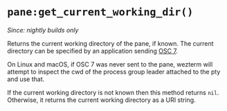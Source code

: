 # `pane:get_current_working_dir()`

*Since: nightly builds only*

Returns the current working directory of the pane, if known.
The current directory can be specified by an application sending
[OSC 7](../../../shell-integration.md).

On Linux and macOS, if OSC 7 was never sent to the pane, wezterm will attempt
to inspect the cwd of the process group leader attached to the pty and use
that.

If the current working directory is not known then this method returns `nil`.
Otherwise, it returns the current working directory as a URI string.
